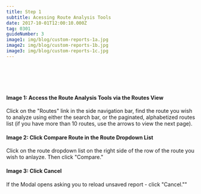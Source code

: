 ```yaml
---
title: Step 1
subtitle: Acessing Route Analysis Tools
date: 2017-10-01T12:00:10.000Z
tag: 0301
guideNumber: 3
image1: img/blog/custom-reports-1a.jpg
image2: img/blog/custom-reports-1b.jpg
image3: img/blog/custom-reports-1c.jpg
---
```


# &nbsp; 
#### Image 1: Access the Route Analysis Tools via the Routes View
Click on the "Routes" link in the side navigation bar, find the route you wish to analyze using either the search bar, or the paginated, alphabetized routes list (if you have more than 10 routes, use the arrows to view the next page).

#### Image 2: Click Compare Route in the Route Dropdown List
Click on the route dropdown list on the right side of the row of the route you wish to anlayze. Then click "Compare."

#### Image 3: Click Cancel
If the Modal opens asking you to reload unsaved report - click "Cancel.""